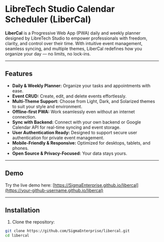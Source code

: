 # LibreTech Studio Calendar Scheduler (LiberCal)

**LiberCal** is a Progressive Web App (PWA) daily and weekly planner designed by LibreTech Studio to empower professionals with freedom, clarity, and control over their time. With intuitive event management, seamless syncing, and multiple themes, LiberCal redefines how you organize your day — no limits, no lock-ins.

---

## Features

- **Daily & Weekly Planner:** Organize your tasks and appointments with ease.
- **Event CRUD:** Create, edit, and delete events effortlessly.
- **Multi-Theme Support:** Choose from Light, Dark, and Solarized themes to suit your style and environment.
- **Offline-first PWA:** Work seamlessly even without an internet connection.
- **Sync with Backend:** Connect with your own backend or Google Calendar API for real-time syncing and event storage.
- **User Authentication Ready:** Designed to support secure user authentication for private event management.
- **Mobile-Friendly & Responsive:** Optimized for desktops, tablets, and phones.
- **Open Source & Privacy-Focused:** Your data stays yours.

---

## Demo

Try the live demo here: [https://SigmaEnterprise.github.io/libercal](https://your-github-username.github.io/libercal)

---

## Installation

1. Clone the repository:

```bash
git clone https://github.com/SigmaEnterprise/libercal.git
cd libercal

